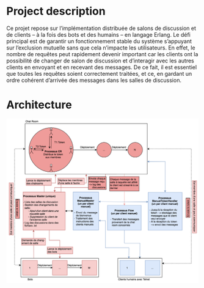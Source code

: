 # Project description
Ce projet repose sur l’implémentation distribuée de salons de discussion et de clients
– à la fois des bots et des humains – en langage Erlang. Le défi principal est de garantir
un fonctionnement stable du système s’appuyant sur l’exclusion mutuelle sans que
cela n’impacte les utilisateurs. En effet, le nombre de requêtes peut rapidement
devenir important car les clients ont la possibilité de changer de salon de discussion
et d’interagir avec les autres clients en envoyant et en recevant des messages. De ce
fait, il est essentiel que toutes les requêtes soient correctement traitées, et ce, en
gardant un ordre cohérent d’arrivée des messages dans les salles de discussion.

# Architecture
![Architecture](./doc/architecture.png)
